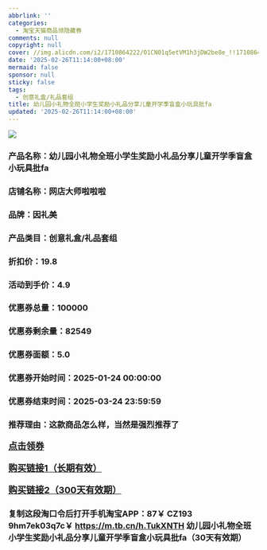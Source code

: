 ```yaml
---
abbrlink: ''
categories:
  - 淘宝天猫商品领隐藏券
comments: null
copyright: null
cover: //img.alicdn.com/i2/1710864222/O1CN01q5etVM1h3jDW2be8e_!!1710864222.jpg
date: '2025-02-26T11:14:00+08:00'
mermaid: false
sponsor: null
sticky: false
tags:
  - 创意礼盒/礼品套组
title: 幼儿园小礼物全班小学生奖励小礼品分享儿童开学季盲盒小玩具批fa
updated: '2025-02-26T11:14:00+08:00'
--- 
```


![](//img.alicdn.com/i2/1710864222/O1CN01q5etVM1h3jDW2be8e_!!1710864222.jpg)

### 产品名称：幼儿园小礼物全班小学生奖励小礼品分享儿童开学季盲盒小玩具批fa
### 店铺名称：网店大师啦啦啦
### 品牌：因礼美
### 产品类目：创意礼盒/礼品套组
### 折扣价：19.8
### 活动到手价：4.9
### 优惠券总量：100000
### 优惠券剩余量：82549
### 优惠券面额：5.0
### 优惠券开始时间：2025-01-24 00:00:00	
### 优惠券结束时间：2025-03-24 23:59:59	
### 推荐理由：这款商品怎么样，当然是强烈推荐了

<p style="font-size: 18px; font-weight: bold;">
  <a href="https://uland.taobao.com/coupon/edetail?e=RVdEaPRM0bClhHvvyUNXZfh8CuWt5YH5OVuOuRD5gLJMmdsrkidbOWgpcJRl3wFwcV%2FlEyhmp8BegV1EL6GIs40m8nP3CJ7MdL2NQGHHn%2FUo7SkMKu4RZ5xLnqQ93yy0ztfBBgQ3HaeZVJAa2RPOyRRwsklg%2FRSrmW8MANQNN4dGK7FTSL1b62MDg9t1zp0Rj%2F4sdtHZ%2BsKmsM7I2JhLMVUqnqm%2BLWZmjX4pJ8A8IGEv7FqsimE1RL8duIbbqs2MAx1ywKX22QvUKlt7Di8IZNOtpZcF%2FZ%2Fzc9GJ5e4xxhkcsKoytwyqAhl9ihSMQMcycMu3IBhfqQDuG8Qvu8yX0IgqQCUj%2Ffq5&traceId=2166d8db17407296732636749d133b&union_lens=lensId%3AOPT%401740729683%402166dbc2_0deb_1954b930e94_332c%4001%40eyJmbG9vcklkIjo3MzM1NH0ie" target="_blank">点击领券</a>
</p>
<p style="font-size: 18px; font-weight: bold;">
  <a href="https://s.click.taobao.com/t?e=m%3D2%26s%3DHwPvWGlZIUNw4vFB6t2Z2ueEDrYVVa64LKpWJ%2Bin0XLjf2vlNIV67kkfnVn6TwKd%2FKJpqXxEpU73ID%2FV1RqsF4wnCJeELi4I%2FIEn%2BS1IjHAB0ghlTd7WlZVm%2FOAUUFw71qrpxiwMoCNxc1AtbZGVSwjGvOXgX4qkMJyDQVqySuwLZMqoQW%2BfuLV7Mh%2FzulIELQl9mEirfI9RPXZS%2FVBLBCduQGgOQOtC8BfYwkEWC9RvONvdNQ8YHKQz5%2FyyyO3eGnFCORFuw0XgUixXAXvkZ5GZ9wPRcXV%2BBfuqljaE3xpNzuMLUNyvdKyOEO0q10ya4dcw0fLbbBkhhQs2DjqgEA%3D%3D" target="_blank">购买链接1（长期有效）</a>
</p>
<p style="font-size: 18px; font-weight: bold;">
  <a href="https://s.click.taobao.com/YGXuOYs" target="_blank">购买链接2（300天有效期）</a>
</p>

### 复制这段淘口令后打开手机淘宝APP：87￥ CZ193 9hm7ek03q7c￥ https://m.tb.cn/h.TukXNTH  幼儿园小礼物全班小学生奖励小礼品分享儿童开学季盲盒小玩具批fa（30天有效期）
